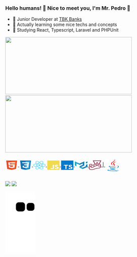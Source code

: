### Hello humans! 👾 Nice to meet you, I'm Mr. Pedro 👾

- 💼 Junior Developer at [TBK Banks](https://tbkbanks.com.br/)
- 🔭 Actually learning some nice techs and concepts
- 🌱 Studying React, Typescript, Laravel and PHPUnit

 <div>
  <a href="https://github.com/PedroW21">
  <img width="400em" height="180em" src="https://github-readme-stats.vercel.app/api?username=PedroW21&show_icons=true&theme=github_dark&include_all_commits=true&count_private=true"/>
  <img width="400em" height="180em" src="https://github-readme-stats.vercel.app/api/top-langs/?username=PedroW21&layout=compact&langs_count=8&theme=github_dark"/>
</div>
<div style="display: inline_block"><br> 
  <img align="center" alt="Pedro-HTML" height="30" width="40" src="https://raw.githubusercontent.com/devicons/devicon/master/icons/html5/html5-original.svg">
  <img align="center" alt="Pedro-CSS" height="30" width="40" src="https://raw.githubusercontent.com/devicons/devicon/master/icons/css3/css3-original.svg">
 <img align="center" alt="Pedro-React" height="30" width="40" src="https://raw.githubusercontent.com/devicons/devicon/master/icons/react/react-original.svg"> 
 <img align="center" alt="Pedro-Js" height="30" width="40" src="https://raw.githubusercontent.com/devicons/devicon/master/icons/javascript/javascript-plain.svg"> 
 <img align="center" alt="Pedro-TypeScript" height="30" width="40" src="https://github.com/devicons/devicon/blob/master/icons/typescript/typescript-original.svg"> 
 <img align="center" alt="Pedro-Mui" height="30" width="40" src="https://raw.githubusercontent.com/devicons/devicon/master/icons/materialui/materialui-original.svg">
 <img align="center" alt="Pedro-Mui" height="30" width="40" src="https://raw.githubusercontent.com/devicons/devicon/master/icons/jest/jest-plain.svg">
 |
 <img align="center" alt="Pedro-Java" height="40" width="50" src="https://raw.githubusercontent.com/devicons/devicon/master/icons/java/java-original.svg">
</div>

  ##

<div> 
  
  <a href="https://www.linkedin.com/in/pedro-verner" target="_blank"><img src="https://img.shields.io/badge/-LinkedIn-%230077B5?style=for-the-badge&logo=linkedin&logoColor=white" target="_blank"></a> 
  <a href = "mailto:pedrow21br@gmail.com"><img src="https://img.shields.io/badge/-Gmail-%23333?style=for-the-badge&logo=gmail&logoColor=white" target="_blank"></a>
  
  ![Snake animation](https://github.com/pedrow21/pedrow21/blob/output/github-contribution-grid-snake.svg)
 
</div>
